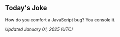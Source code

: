 ## Today's Joke
How do you comfort a JavaScript bug? You console it.

*Updated January 01, 2025 (UTC)*
